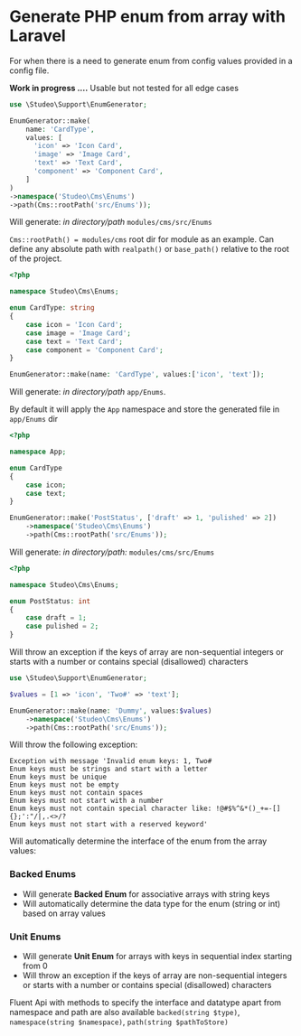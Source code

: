 # Generate PHP enum from array with Laravel

For when there is a need to generate enum from config values provided in a config file.

**Work in progress ....**
Usable but not tested for all edge cases

```php
use \Studeo\Support\EnumGenerator;

EnumGenerator::make(
    name: 'CardType',
    values: [
      'icon' => 'Icon Card',
      'image' => 'Image Card',
      'text' => 'Text Card',
      'component' => 'Component Card',
    ]
)
->namespace('Studeo\Cms\Enums')
->path(Cms::rootPath('src/Enums'));
```

Will generate: _in directory/path_ `modules/cms/src/Enums`

`Cms::rootPath() = modules/cms` root dir for module as an example.
Can define any absolute path with `realpath()` or `base_path()` relative to the root of the project.

```php
<?php

namespace Studeo\Cms\Enums;

enum CardType: string
{
    case icon = 'Icon Card';
	case image = 'Image Card';
	case text = 'Text Card';
	case component = 'Component Card';
}
```

```php
EnumGenerator::make(name: 'CardType', values:['icon', 'text']);
```

Will generate: _in directory/path_ `app/Enums`.

By default it will apply the `App` namespace and store the generated file in `app/Enums` dir

```php
<?php

namespace App;

enum CardType
{
    case icon;
	case text;
}
```

```php
EnumGenerator::make('PostStatus', ['draft' => 1, 'pulished' => 2])
    ->namespace('Studeo\Cms\Enums')
    ->path(Cms::rootPath('src/Enums'));
```

Will generate: _in directory/path:_ `modules/cms/src/Enums`

```php
<?php

namespace Studeo\Cms\Enums;

enum PostStatus: int
{
    case draft = 1;
	case pulished = 2;
}
```

Will throw an exception if the keys of array are non-sequential integers or starts with a number or contains special (disallowed) characters

```php
use \Studeo\Support\EnumGenerator;

$values = [1 => 'icon', 'Two#' => 'text'];

EnumGenerator::make(name: 'Dummy', values:$values)
    ->namespace('Studeo\Cms\Enums')
    ->path(Cms::rootPath('src/Enums'));
```

Will throw the following exception:

```
Exception with message 'Invalid enum keys: 1, Two#
Enum keys must be strings and start with a letter
Enum keys must be unique
Enum keys must not be empty
Enum keys must not contain spaces
Enum keys must not start with a number
Enum keys must not contain special character like: !@#$%^&*()_+=-[]{};':"/|,.<>/?
Enum keys must not start with a reserved keyword'
```

Will automatically determine the interface of the enum from the array values:

### Backed Enums

-   Will generate **Backed Enum** for associative arrays with string keys
-   Will automatically determine the data type for the enum (string or int) based on array values

### Unit Enums

-   Will generate **Unit Enum** for arrays with keys in sequential index starting from 0
-   Will throw an exception if the keys of array are non-sequential integers or starts with a number or contains special (disallowed) characters

Fluent Api with methods to specify the interface and datatype apart from namespace and path are also available
`backed(string $type)`, `namespace(string $namespace)`, `path(string $pathToStore)`
